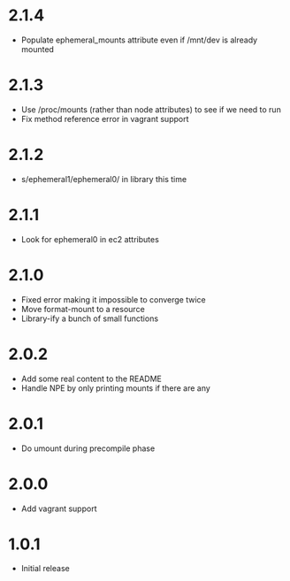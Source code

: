 # 2.1.4

* Populate ephemeral_mounts attribute even if /mnt/dev is already mounted

# 2.1.3

* Use /proc/mounts (rather than node attributes) to see if we need to run
* Fix method reference error in vagrant support

# 2.1.2

* s/ephemeral1/ephemeral0/ in library this time

# 2.1.1

* Look for ephemeral0 in ec2 attributes

# 2.1.0

* Fixed error making it impossible to converge twice
* Move format-mount to a resource
* Library-ify a bunch of small functions

# 2.0.2

* Add some real content to the README
* Handle NPE by only printing mounts if there are any

# 2.0.1

* Do umount during precompile phase

# 2.0.0

* Add vagrant support

# 1.0.1

* Initial release
